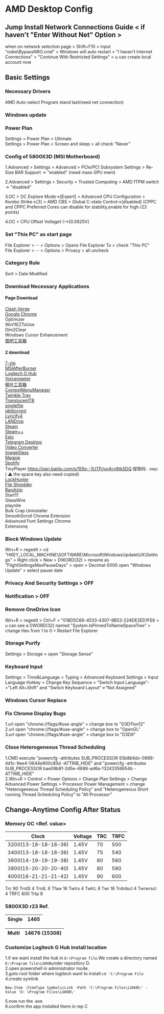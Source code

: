 # AMD Desktop Config

## Jump Install Network Connections Guide < if haven't "Enter Without Net" Option >

when on network selection page > Shift+F10 > input "oobe\BypassNRO.cmd" > Windows will auto restart > "I haven't Internet Connections" > "Continue With Restricted Settings" > u can create local account now

## Basic Settings

### Necessary Drivers

AMD Auto-select Program stand last(need net connection)

### Windows update

### Power Plan

Settings > Power Plan > Ultimate<br>
Settings > Power Plan > Screen and sleep > all check "Never"

### Config of 5800X3D (MSI Motherboard)

1.Advanced > Settings > Advanced > PCIe/PCI Subsystem Settings > Re-Size BAR Support -> "enabled" (need mass GPU mem)

2.Advanced > Settings > Security > Trusted Computing > AMD fTPM switch -> "disabled"

3.OC > OC Explore Mode->[Expert] > Advanced CPU Configuration > Kombo Strike->[3] > AMD CBS > Global C-state Control->[disabled] (CPPC and CPPC Preferred Cores can disable for stability,enable for high r23 points)

4.OC > CPU Offset Voltage(-)->[0.0625V]

### Set "This PC" as start page

File Explorer > ··· > Options > Opens File Explorer To > check "This PC"<br>
File Explorer > ··· > Options > Privacy > all uncheck

### Category Rule

Sort > Date Modified

### Download Necessary Applications

#### Page Download

[Clash Verge](https://github.com/clash-verge-rev/clash-verge-rev)<br>
[Google Chrome](https://www.google.com/chrome/)<br>
Optimizer<br>
Win11EZToUse<br>
Dim2Clear<br>
Windows Cursor Enhancement<br>
[图吧工具箱](https://www.tbtool.cn/)<br>

#### 2 download

[7-zip](https://www.7-zip.org/download.html)<br>
[MSIAfterBurner](https://www.msi.com/Landing/afterburner/graphics-cards)<br>
[Logitech G Hub](https://www.logitechg.com/en-us/innovation/g-hub.html)<br>
[Voicemeeter](https://voicemeeter.com/)<br>
[枫叶工具箱](https://winmoes.com/tools/12948.html)<br>
[ContextMenuManager](https://github.com/BluePointLilac/ContextMenuManager)<br>
[Twinkle Tray](https://twinkletray.com/)<br>
[TranslucentTB](https://github.com/TranslucentTB/TranslucentTB)<br>
[singlefile](https://github.com/gildas-lormeau/SingleFile)<br>
[qbittorrent](https://www.fosshub.com/qBittorrent.html)<br>
[Lyricify4](https://github.com/WXRIW/Lyricify-App)<br>
[LANDrop](https://landrop.app/#downloads)<br>
[Steam](https://store.steampowered.com/about/)<br>
[Steam++](https://steampp.net/)<br>
[Epic](https://store.epicgames.com/en-US/download)<br>
[Telegram Desktop](https://telegram.org/)<br>
[Video Converter](https://handbrake.fr/downloads.php)<br>
[ImageGlass](https://github.com/d2phap/ImageGlass)<br>
[Magpie](https://github.com/Blinue/Magpie?tab=readme-ov-file)<br>
[Spotify](https://www.spotify.com/us/download/other/)<br>
TinyPlayer https://pan.baidu.com/s/1E8x--1LtTPJyo4cy8tkSDQ 提取码:` zmqz` ( :warning: the space key also need copied)<br>
[LockHunter](https://lockhunter.com/download.htm)<br>
[File Shredder](https://www.fileshredder.org/)<br>
[Bandizip](https://en.bandisoft.com/bandizip/)<br>
Start11<br>
GlassWire<br>
playnite<br>
Bulk Crap Uninstaller<br>
SmoothScroll Chrome Extension<br>
Advanced Font Settings Chrome<br>
Extensionq<br>

### Block Windows Update

Win+R > regedit > cd "HKEY_LOCAL_MACHINE\SOFTWARE\Microsoft\WindowsUpdate\UX\Settings" > Right click > New > DWORD(32) > rename as "FlightSettingsMaxPauseDays" > open > Decimal-5000
open "Windows Update" > select pause date

### Privacy And Security Settings > OFF

### Notification > OFF

### Remove OneDrive Icon

Win+R > regedit > Ctrl+F > "018D5C66-4533-4307-9B53-224DE2ED1FE6 > u can see a DWORD(32) named "System.IsPinnedToNameSpaceTree" > change Hex from 1 to 0 > Restart File Explorer

### Storage Purify

Settings > Storage > open "Storage Sense"

### Keyboard Input

Settings > Time&Language > Typing > Advanced Keyboard Settings > Input Language Hotkey > Change Key Sequence > "Switch Input Language"->"Left Alt+Shift" and "Switch Keyboard Layout"->"Not Assigned"

### Windows Cursor Replace

### Fix Chrome Display Bugs

1.url open "chrome://flags/#use-angle" > change box to "D3D11on12"<br>
2.url open "chrome://flags/#use-angle" > change box to "OpenGL"<br>
3.url open "chrome://flags/#use-angle" > change box to "D3D9"<br>

### Close Heterogeneous Thread Scheduling

1.CMD execute "powercfg -attributes SUB_PROCESSOR 93b8b6dc-0698-4d1c-9ee4-0644e900c85d -ATTRIB_HIDE" and "powercfg -attributes SUB_PROCESSOR bae08b81-2d5e-4688-ad6a-13243356654b -ATTRIB_HIDE"<br>
2.Win+R > Control > Power Options > Change Plan Settings > Change Advanced Power Settings > Processor Power Management > change "Heterogeneous Thread Scheduling Policy" and "Heterogeneous Short running Thread Scheduling Policy" to "All Processor"

## Change-Anytime Config After Status

### Memory OC <Ref. value>

| Clock                | Voltage | TRC | TRFC |
| -------------------- | ------- | --- | ---- |
| 3200(13-18-18-18-36) | 1.45V   | 70  | 500  |
| 3400(13-18-18-18-36) | 1.45V   | 75  | 540  |
| 3600(14-19-19-19-38) | 1.45V   | 80  | 560  |
| 3800(15-20-20-20-40) | 1.45V   | 80  | 580  |
| 4000(16-21-21-21-42) | 1.45V   | 90  | 600  |

Trc 90
TrrdS 4
TrrdL 6
Tfaw 16
Twtrs 4
TwtrL 8
Twr 16
Trdrdscl 4
Twrwrscl 4
TRFC 600
Trtp 8

### 5800X3D r23 Ref.

| Single | 1465 |
| ------ | ---- |

| Multi | 14676 (15308) |
| ----- | ------------- |

### Customize Logitech G Hub install location

1.if we want install the hub in `D:\Program file`.We create a directory named `D:\Program file\LGHUB`under repository D.<br>
2.open powershell in administrator mode.<br>
3.goto root folder where logitech want to install:`cd 'C:\Program File`<br>
4.create symlink

```
New-Item -ItemType SymbolicLink -Path 'C:\Program Files\LGHUB\' - Value 'D: \Program Files\LGHUB\'
```

5.now run the .exe<br>
6.confirm the app installed there in rep C<br>
